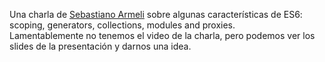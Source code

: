 <!--
layout: post
title: ES6 - El futuro llegó
date: 2014-05-27T05:18:47.847Z
comments: true
published: true
keywords: JavaScript, ES6, talks
description: talk about es6
categories: talks
authorName: Jaydson Gomes
authorLink: http://twitter.com/jaydson
authorDescription: JavaScript enthusiast - FrontEnd Engineer at Terra Networks - BrazilJS and RSJS curator
authorPicture: https://pbs.twimg.com/profile_images/453720347620032512/UM2nE21c_400x400.jpeg
-->
Una charla de [Sebastiano Armeli](https://twitter.com/sebarmeli) sobre algunas características de ES6: scoping, generators, collections, modules and proxies.<!--more-->  
Lamentablemente no tenemos el video de la charla, pero podemos ver los slides de la presentación y darnos una idea.
<script async class="speakerdeck-embed" data-id="0f3bc890bf3e01311c22525a8ccb654f" data-ratio="1.33333333333333" src="//speakerdeck.com/assets/embed.js"></script>
